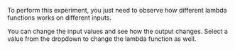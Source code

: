To perform this experiment, you just need to observe how different lambda functions works on different inputs.

You can change the input values and see how the output changes. Select a value from the dropdown to change the lambda function as well.